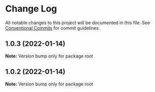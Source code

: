 # Change Log

All notable changes to this project will be documented in this file.
See [Conventional Commits](https://conventionalcommits.org) for commit guidelines.

## 1.0.3 (2022-01-14)

**Note:** Version bump only for package root





## 1.0.2 (2022-01-14)

**Note:** Version bump only for package root
